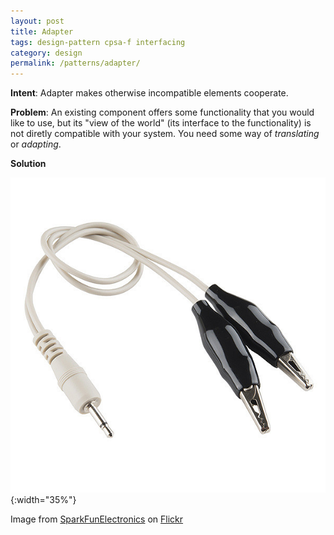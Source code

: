 ```yaml
---
layout: post
title: Adapter
tags: design-pattern cpsa-f interfacing
category: design
permalink: /patterns/adapter/
---
```



**Intent**: Adapter makes otherwise incompatible elements cooperate.

**Problem**: An existing component offers some functionality that you would like to use,
but its "view of the world" (its interface to the functionality) is not diretly
compatible with your system. You need some way of _translating_ or _adapting_.

**Solution**

![Real-World Adapter](/images/patterns/adapter.jpg){:width="35%"}

Image from [SparkFunElectronics](https://www.flickr.com/photos/sparkfun/) on [Flickr](https://www.flickr.com/photos/sparkfun/10983625764/)

